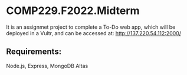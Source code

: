 # COMP229.F2022.Midterm
It is an assignmet project to complete a To-Do web app, which will be deployed in a Vultr, and can be accessed at: http://137.220.54.112:2000/

## Requirements: 

Node.js, Express, MongoDB Altas
